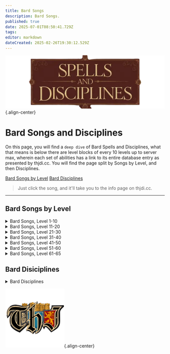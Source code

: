 ```yaml
---
title: Bard Songs
description: Bard Songs.
published: true
date: 2025-07-01T08:50:41.729Z
tags: 
editor: markdown
dateCreated: 2025-02-26T19:30:12.529Z
---
```


![spellsdisciplines.webp](/classes-and-abilities/spellsdisciplines.webp){.align-center}

# Bard Songs and Disciplines

On this page, you will find a `deep dive` of Bard Spells and Disciplines, what that means is below there are level blocks of every 10 levels up to server max, wherein each set of abilities has a link to its entire database entry as presented by thjdi.cc. You will find the page split by Songs by Level, and then Disciplines.

[Bard Songs by Level](#bard-songs-by-level)
[Bard Disciplines](#bard-disciplines)

> Just click the song, and it'll take you to the info page on thjdi.cc.

---

## Bard Songs by Level

<details>
	<summary> Bard Songs, Level 1-10 </summary>
  
|Spell Name|Level|
|---|---|
|<a href="https://eqdb.net/spell/detail/13191" target="_blank">Bladewhirl</a>|1|
|<a href="https://eqdb.net/spell/detail/700" target="_blank">Chant of Battle</a>|1|
|<a href="https://eqdb.net/spell/detail/22491" target="_blank">Chant of Chaos</a>|1|
|<a href="https://eqdb.net/spell/detail/22487" target="_blank">Chant of Flame</a>|1|
|<a href="https://eqdb.net/spell/detail/22488" target="_blank">Chant of Frost</a>|1|
|<a href="https://eqdb.net/spell/detail/22486" target="_blank">Chant of Magic</a>|1|
|<a href="https://eqdb.net/spell/detail/22490" target="_blank">Chant of Plague</a>|1|
|<a href="https://eqdb.net/spell/detail/22489" target="_blank">Chant of Venom</a>|1|
|<a href="https://eqdb.net/spell/detail/703" target="_blank">Chords of Dissonance</a>|2|
|<a href="https://eqdb.net/spell/detail/720" target="_blank">Lyssa's Locating Lyric</a>|4|
|<a href="https://eqdb.net/spell/detail/717" target="_blank">Selo's Accelerando</a>|5|
|<a href="https://eqdb.net/spell/detail/7" target="_blank">Hymn of Restoration</a>|6|
|<a href="https://eqdb.net/spell/detail/734" target="_blank">Jonthan's Whistling Warsong</a>|7|
|<a href="https://eqdb.net/spell/detail/728" target="_blank">Kelin's Lugubrious Lament</a>|8|
|<a href="https://eqdb.net/spell/detail/710" target="_blank">Elemental Rhythms</a>|9|
|<a href="https://eqdb.net/spell/detail/2601" target="_blank">Magical Monologue</a>|9|
|<a href="https://eqdb.net/spell/detail/701" target="_blank">Anthem de Arms</a>|10|

</details>

<details>
	<summary> Bard Songs, Level 11-20 </summary>
  
|Spell Name|Level|
|---|---|
|<a href="https://eqdb.net/spell/detail/708" target="_blank">Cinda's Charismatic Carillon</a>|11|
|<a href="https://eqdb.net/spell/detail/704" target="_blank">Brusco's Boastful Bellow</a>|12|
|<a href="https://eqdb.net/spell/detail/711" target="_blank">Purifying Rhythms</a>|13|
|<a href="https://eqdb.net/spell/detail/737" target="_blank">Lyssa's Cataloging Libretto</a>|14|
|<a href="https://eqdb.net/spell/detail/724" target="_blank">Kelin's Lucid Lullaby</a>|15|
|<a href="https://eqdb.net/spell/detail/2602" target="_blank">Song of Sustenance</a>|15|
|<a href="https://eqdb.net/spell/detail/729" target="_blank">Tarew's Aquatic Ayre</a>|16|
|<a href="https://eqdb.net/spell/detail/709" target="_blank">Guardian Rhythms</a>|17|
|<a href="https://eqdb.net/spell/detail/730" target="_blank">Denon's Disruptive Discord</a>|18|
|<a href="https://eqdb.net/spell/detail/719" target="_blank">Shauri's Sonorous Clouding</a>|19|
|<a href="https://eqdb.net/spell/detail/1287" target="_blank">Cassindra's Chant of Clarity</a>|20|
|<a href="https://eqdb.net/spell/detail/705" target="_blank">Largo's Melodic Binding</a>|20|

</details>

<details>
	<summary> Bard Songs, Level 21-30 </summary>
  
|Spell Name|Level|
|---|---|
|<a href="https://eqdb.net/spell/detail/739" target="_blank">Melanie's Mellifluous Motion</a>|21|
|<a href="https://eqdb.net/spell/detail/727" target="_blank">Alenia's Disenchanting Melody</a>|22|
|<a href="https://eqdb.net/spell/detail/738" target="_blank">Selo's Consonant Chain</a>|23|
|<a href="https://eqdb.net/spell/detail/735" target="_blank">Lyssa's Veracious Concord</a>|24|
|<a href="https://eqdb.net/spell/detail/712" target="_blank">Psalm of Warmth</a>|25|
|<a href="https://eqdb.net/spell/detail/4395" target="_blank">Selo's Rhythm of Speed</a>|25|
|<a href="https://eqdb.net/spell/detail/706" target="_blank">Angstlich's Appalling Screech</a>|26|
|<a href="https://eqdb.net/spell/detail/725" target="_blank">Solon's Song of the Sirens</a>|27|
|<a href="https://eqdb.net/spell/detail/741" target="_blank">Crission's Pixie Strike</a>|28|
|<a href="https://eqdb.net/spell/detail/715" target="_blank">Psalm of Vitality</a>|29|
|<a href="https://eqdb.net/spell/detail/2603" target="_blank">Amplification</a>|30|
|<a href="https://eqdb.net/spell/detail/707" target="_blank">Fufil's Curtailing Chant</a>|30|

</details>

<details>
	<summary> Bard Songs, Level 31-40 </summary>
  
|Spell Name|Level|
|---|---|
|<a href="https://eqdb.net/spell/detail/718" target="_blank">Agilmente's Aria of Eagles</a>|31|
|<a href="https://eqdb.net/spell/detail/723" target="_blank">Cassindra's Chorus of Clarity</a>|32|
|<a href="https://eqdb.net/spell/detail/713" target="_blank">Psalm of Cooling</a>|33|
|<a href="https://eqdb.net/spell/detail/1448" target="_blank">Cantata of Soothing</a>|34|
|<a href="https://eqdb.net/spell/detail/721" target="_blank">Lyssa's Solidarity of Vision</a>|34|
|<a href="https://eqdb.net/spell/detail/736" target="_blank">Denon's Dissension</a>|35|
|<a href="https://eqdb.net/spell/detail/740" target="_blank">Vilia's Verses of Celerity</a>|36|
|<a href="https://eqdb.net/spell/detail/716" target="_blank">Psalm of Purity</a>|37|
|<a href="https://eqdb.net/spell/detail/743" target="_blank">Tuyen's Chant of Flame</a>|38|
|<a href="https://eqdb.net/spell/detail/2604" target="_blank">Katta's Song of Sword Dancing</a>|39|
|<a href="https://eqdb.net/spell/detail/750" target="_blank">Solon's Bewitching Bravura</a>|39|
|<a href="https://eqdb.net/spell/detail/868" target="_blank">Sionachie's Dreams</a>|40|
|<a href="https://eqdb.net/spell/detail/726" target="_blank">Syvelian's Anti-Magic Aria</a>|40|

</details>

<details>
	<summary> Bard Songs, Level 41-50 </summary>
  
|Spell Name|Level|
|---|---|
|<a href="https://eqdb.net/spell/detail/714" target="_blank">Psalm of Mystic Shielding</a>|41|
|<a href="https://eqdb.net/spell/detail/702" target="_blank">McVaxius' Berserker Crescendo</a>|42|
|<a href="https://eqdb.net/spell/detail/3567" target="_blank">Tuyen's Chant of Disease</a>|42|
|<a href="https://eqdb.net/spell/detail/742" target="_blank">Denon's Desperate Dirge</a>|43|
|<a href="https://eqdb.net/spell/detail/745" target="_blank">Cassindra's Elegy</a>|44|
|<a href="https://eqdb.net/spell/detail/4085" target="_blank">Forpar's Aria of Affliction</a>|44|
|<a href="https://eqdb.net/spell/detail/3682" target="_blank">Aria of Asceticism</a>|45|
|<a href="https://eqdb.net/spell/detail/749" target="_blank">Jonthan's Provocation</a>|45|
|<a href="https://eqdb.net/spell/detail/4083" target="_blank">Rizlona's Embers</a>|45|
|<a href="https://eqdb.net/spell/detail/744" target="_blank">Tuyen's Chant of Frost</a>|46|
|<a href="https://eqdb.net/spell/detail/748" target="_blank">Niv's Melody of Preservation</a>|47|
|<a href="https://eqdb.net/spell/detail/746" target="_blank">Selo's Chords of Cessation</a>|48|
|<a href="https://eqdb.net/spell/detail/2605" target="_blank">Selo's Accelerating Chorus</a>|49|
|<a href="https://eqdb.net/spell/detail/1450" target="_blank">Shield of Songs</a>|49|
|<a href="https://eqdb.net/spell/detail/1449" target="_blank">Melody of Ervaj</a>|50|
|<a href="https://eqdb.net/spell/detail/3566" target="_blank">Tuyen's Chant of Poison</a>|50|
|<a href="https://eqdb.net/spell/detail/747" target="_blank">Verses of Victory</a>|50|

</details>

<details>
	<summary> Bard Songs, Level 51-60 </summary>
  
|Spell Name|Level|
|---|---|
|<a href="https://eqdb.net/spell/detail/1751" target="_blank">Largo's Assonant Binding</a>|51|
|<a href="https://eqdb.net/spell/detail/1750" target="_blank">Selo's Song of Travel</a>|51|
|<a href="https://eqdb.net/spell/detail/3681" target="_blank">Aria of Innocence</a>|52|
|<a href="https://eqdb.net/spell/detail/2606" target="_blank">Battlecry of the Vah Shir</a>|52|
|<a href="https://eqdb.net/spell/detail/4086" target="_blank">Forpar's Psalm of Pain</a>|52|
|<a href="https://eqdb.net/spell/detail/1752" target="_blank">Nillipus' March of the Wee</a>|52|
|<a href="https://eqdb.net/spell/detail/4084" target="_blank">Rizlona's Fire</a>|53|
|<a href="https://eqdb.net/spell/detail/1754" target="_blank">Song of Dawn</a>|53|
|<a href="https://eqdb.net/spell/detail/1753" target="_blank">Song of Twilight</a>|53|
|<a href="https://eqdb.net/spell/detail/2607" target="_blank">Elemental Chorus</a>|54|
|<a href="https://eqdb.net/spell/detail/1758" target="_blank">Selo's Assonant Strain</a>|54|
|<a href="https://eqdb.net/spell/detail/1757" target="_blank">Vilia's Chorus of Celerity</a>|54|
|<a href="https://eqdb.net/spell/detail/8926" target="_blank">Aura of Insight</a>|55|
|<a href="https://eqdb.net/spell/detail/1747" target="_blank">Brusco's Bombastic Bellow</a>|55|
|<a href="https://eqdb.net/spell/detail/1759" target="_blank">Cantata of Replenishment</a>|55|
|<a href="https://eqdb.net/spell/detail/1451" target="_blank">Occlusion of Sound</a>|55|
|<a href="https://eqdb.net/spell/detail/2608" target="_blank">Purifying Chorus</a>|56|
|<a href="https://eqdb.net/spell/detail/1755" target="_blank">Song of Highsun</a>|56|
|<a href="https://eqdb.net/spell/detail/1756" target="_blank">Song of Midnight</a>|56|
|<a href="https://eqdb.net/spell/detail/1761" target="_blank">Cassindra's Insipid Ditty</a>|57|
|<a href="https://eqdb.net/spell/detail/1760" target="_blank">McVaxius' Rousing Rondo</a>|57|
|<a href="https://eqdb.net/spell/detail/2609" target="_blank">Chorus of Replenishment</a>|58|
|<a href="https://eqdb.net/spell/detail/1100" target="_blank">Dreams of Ayonae</a>|58|
|<a href="https://eqdb.net/spell/detail/1762" target="_blank">Jonthan's Inspiration</a>|58|
|<a href="https://eqdb.net/spell/detail/1763" target="_blank">Niv's Harmonic</a>|58|
|<a href="https://eqdb.net/spell/detail/1764" target="_blank">Denon's Bereavement</a>|59|
|<a href="https://eqdb.net/spell/detail/1765" target="_blank">Solon's Charismatic Concord</a>|59|
|<a href="https://eqdb.net/spell/detail/1196" target="_blank">Ancient: Lcea's Lament</a>|60|
|<a href="https://eqdb.net/spell/detail/1197" target="_blank">Ancient: Lullaby of Shadow</a>|60|
|<a href="https://eqdb.net/spell/detail/1748" target="_blank">Angstlich's Assonance</a>|60|
|<a href="https://eqdb.net/spell/detail/1452" target="_blank">Composition of Ervaj</a>|60|
|<a href="https://eqdb.net/spell/detail/2936" target="_blank">Ervaj's Lost Composition</a>|60|
|<a href="https://eqdb.net/spell/detail/4210" target="_blank">Fufil's Diminishing Dirge</a>|60|
|<a href="https://eqdb.net/spell/detail/1749" target="_blank">Kazumi's Note of Preservation</a>|60|
|<a href="https://eqdb.net/spell/detail/2610" target="_blank">Warsong of the Vah Shir</a>|60|

</details>

<details>
	<summary> Bard Songs, Level 61-65 </summary>
  
|Spell Name|Level|
|---|---|
|<a href="https://eqdb.net/spell/detail/3366" target="_blank">Saryrn's Scream of Pain</a>|61|
|<a href="https://eqdb.net/spell/detail/3361" target="_blank">Silent Song of Quellious</a>|61|
|<a href="https://eqdb.net/spell/detail/6734" target="_blank">Song of the Storm</a>|61|
|<a href="https://eqdb.net/spell/detail/3363" target="_blank">Tuyen's Chant of the Plague</a>|61|
|<a href="https://eqdb.net/spell/detail/7001" target="_blank">Angstlich's Echo of Terror</a>|62|
|<a href="https://eqdb.net/spell/detail/3030" target="_blank">Dreams of Thule</a>|62|
|<a href="https://eqdb.net/spell/detail/3364" target="_blank">Druzzil's Disillusionment</a>|62|
|<a href="https://eqdb.net/spell/detail/3365" target="_blank">Melody of Mischief</a>|62|
|<a href="https://eqdb.net/spell/detail/3374" target="_blank">Warsong of Zek</a>|62|
|<a href="https://eqdb.net/spell/detail/3651" target="_blank">Wind of Marr</a>|62|
|<a href="https://eqdb.net/spell/detail/4087" target="_blank">Forpar's Verse of Venom</a>|63|
|<a href="https://eqdb.net/spell/detail/3368" target="_blank">Psalm of Veeshan</a>|63|
|<a href="https://eqdb.net/spell/detail/3373" target="_blank">Tuyen's Chant of Ice</a>|63|
|<a href="https://eqdb.net/spell/detail/3370" target="_blank">Tuyen's Chant of Venom</a>|63|
|<a href="https://eqdb.net/spell/detail/3371" target="_blank">Call of the Banshee</a>|64|
|<a href="https://eqdb.net/spell/detail/3372" target="_blank">Chorus of Marr</a>|64|
|<a href="https://eqdb.net/spell/detail/3369" target="_blank">Dreams of Terris</a>|64|
|<a href="https://eqdb.net/spell/detail/3066" target="_blank">Requiem of Time</a>|64|
|<a href="https://eqdb.net/spell/detail/3362" target="_blank">Rizlona's Call of Flame</a>|64|
|<a href="https://eqdb.net/spell/detail/4971" target="_blank">Ancient: Chaos Chant</a>|65|
|<a href="https://eqdb.net/spell/detail/4112" target="_blank">Call of the Muse</a>|65|
|<a href="https://eqdb.net/spell/detail/4873" target="_blank">Dark Echo</a>|65|
|<a href="https://eqdb.net/spell/detail/4872" target="_blank">Echo of the Trusik</a>|65|
|<a href="https://eqdb.net/spell/detail/3375" target="_blank">Harmony of Sound</a>|65|
|<a href="https://eqdb.net/spell/detail/3376" target="_blank">Lullaby of Morell</a>|65|
|<a href="https://eqdb.net/spell/detail/3367" target="_blank">Tuyen's Chant of Fire</a>|65|
|<a href="https://eqdb.net/spell/detail/4871" target="_blank">War March of the Mastruq</a>|65|

</details>

## Bard Disiciplines

<details>
	<summary> Bard Disciplines </summary>

|Discipline Name|Level|
|---|---|
|<a href="https://eqdb.net/spell/detail/4585" target="_blank">Resistant Discipline</a>|51|
|<a href="https://eqdb.net/spell/detail/4587" target="_blank">Fearless Discipline</a>|54|
|<a href="https://eqdb.net/spell/detail/4516" target="_blank">Deftdance Discipline</a>|55|
|<a href="https://eqdb.net/spell/detail/4586" target="_blank">Puretone Discipline</a>|60|
|<a href="https://eqdb.net/spell/detail/8030" target="_blank">Thousand Blades</a>|65|
</details>

![pagebreak6.webp](/pagebreak6.webp){.align-center}